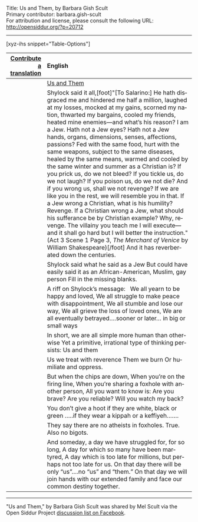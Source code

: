 <html>
<head></head>
<body>
Title: Us and Them, by Barbara Gish Scult<br />
Primary contributor: barbara.gish-scult<br />
For attribution and license, please consult the following URL: <a href="http://opensiddur.org/?p=20712">http://opensiddur.org/?p=20712</a>
<p />
<hr />

[xyz-ihs snippet="Table-Options"]<table style="margin-left: auto; margin-right: auto;" class="draggable">
<thead><tr><th id="x" style="text-align: right;"><a href="/translate/" target="_blank" rel="noopener">Contribute a translation</a></th><th style="text-align: left;">English</th></tr></thead>
<tbody>
<tr><td style="vertical-align:top;">
<div class="liturgy" lang="he">

</span></div></td>
 
<td style="vertical-align:top;">
<div class="english" lang="en">
<u>Us and Them</u>
</div></td></tr>


<tr><td style="vertical-align:top;">
<div class="liturgy" lang="he">

</span></div></td>
 
<td style="vertical-align:top;">
<div class="english" lang="en">
Shylock said it all,[foot]"[To Salarino:] He hath disgraced me and hindered me half a million, laughed at my losses, mocked at my gains, scorned my nation, thwarted my bargains, cooled my friends, heated mine enemies—and what’s his reason? I am a Jew. Hath not a Jew eyes? Hath not a Jew hands, organs, dimensions, senses, affections, passions? Fed with the same food, hurt with the same weapons, subject to the same diseases, healed by the same means, warmed and cooled by the same winter and summer as a Christian is? If you prick us, do we not bleed? If you tickle us, do we not laugh? If you poison us, do we not die? And if you wrong us, shall we not revenge? If we are like you in the rest, we will resemble you in that. If a Jew wrong a Christian, what is his humility? Revenge. If a Christian wrong a Jew, what should his sufferance be by Christian example? Why, revenge. The villainy you teach me I will execute—and it shall go hard but I will better the instruction." (Act 3 Scene 1 Page 3, <em>The Merchant of Venice</em> by William Shakespeare)[/foot]
And it has reverberated down the centuries.
</div></td></tr>


<tr><td style="vertical-align:top;">
<div class="liturgy" lang="he">

</span></div></td>
 
<td style="vertical-align:top;">
<div class="english" lang="en">
Shylock said what he said as a Jew
But could have easily said it as an African-American, Muslim, gay person
Fill in the missing blanks.
</div></td></tr>


<tr><td style="vertical-align:top;">
<div class="liturgy" lang="he">

</span></div></td>
 
<td style="vertical-align:top;">
<div class="english" lang="en">
A riff on Shylock’s message:
&nbsp;
We all yearn to be happy and loved,
We all struggle to make peace with disappointment,
We all stumble and lose our way,
We all grieve the loss of loved ones,
We are all eventually betrayed….sooner or later…
in big or small ways
</div></td></tr>


<tr><td style="vertical-align:top;">
<div class="liturgy" lang="he">

</span></div></td>
 
<td style="vertical-align:top;">
<div class="english" lang="en">
In short, we are all simple more human than otherwise
Yet a primitive, irrational type of thinking persists:
Us and them
</div></td></tr>


<tr><td style="vertical-align:top;">
<div class="liturgy" lang="he">

</span></div></td>
 
<td style="vertical-align:top;">
<div class="english" lang="en">
Us we treat with reverence
Them we burn
Or humiliate and oppress.
</div></td></tr>


<tr><td style="vertical-align:top;">
<div class="liturgy" lang="he">

</span></div></td>
 
<td style="vertical-align:top;">
<div class="english" lang="en">
But when the chips are down,
When you’re on the firing line,
When you’re sharing a foxhole with another person,
All you want to know is:
Are you brave?
Are you reliable?
Will you watch my back?
</div></td></tr>


<tr><td style="vertical-align:top;">
<div class="liturgy" lang="he">

</span></div></td>
 
<td style="vertical-align:top;">
<div class="english" lang="en">
You don’t give a hoot if they are white, black or green
…..if they wear a kippah or a keffiyeh…….
</div></td></tr>


<tr><td style="vertical-align:top;">
<div class="liturgy" lang="he">

</span></div></td>
 
<td style="vertical-align:top;">
<div class="english" lang="en">
They say there are no atheists in foxholes.
True. Also no bigots.
</div></td></tr>


<tr><td style="vertical-align:top;">
<div class="liturgy" lang="he">

</span></div></td>
 
<td style="vertical-align:top;">
<div class="english" lang="en">
And someday, a day we have struggled for, for so long,
A day for which so many have been martyred,
A day which is too late for millions, but perhaps not too late for us.
On that day there will be only “us”….no “us” and “them.”
On that day we will join hands with our extended family 
and face our common destiny together.
</div></td></tr>
</tbody></table>

<hr />

"Us and Them," by Barbara Gish Scult was shared by Mel Scult via the Open Siddur Project <a href="https://www.facebook.com/groups/opensiddur/permalink/10155869715452746/">discussion list on Facebook</a>.
</body>
</html>